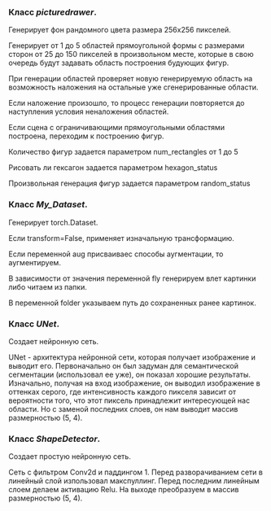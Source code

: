 ### Класс ***picturedrawer***.

Генерирует фон рандомного цвета размера 256х256 пикселей.

Генерирует от 1 до 5 областей прямоугольной формы с размерами сторон от 25 до 150
пикселей в произвольном месте, которые в свою очередь будут задавать область
построения будующих фигур.

При генерации областей проверяет новую генерируемую область на возможность наложения на остальные
уже сгенерированные области.

Если наложение произошло, то процесс генерации повторяется до наступления условия
неналожения областей.

Если сцена с ограничивающими прямоугольными областями построена, переходим
к построению фигур.

Количество фигур задается параметром num_rectangles от 1 до 5

Рисовать ли гексагон задается параметром hexagon_status

Произвольная генерация фигур задается параметром random_status

### Класс ***My_Dataset***.

Генерирует torch.Dataset.

Если transform=False, применяет изначальную трансформацию.

Если переменной aug присваиваес способы аугментации, то аугментируем.

В зависимости от значения переменной fly генерируем влет картинки либо читаем из папки.

В переменной folder указываем путь до сохраненных ранее картинок.

### Класс ***UNet***.

Создает нейронную сеть.

UNet - архитектура нейронной сети, которая получает изображение и выводит его.
Первоначально он был задуман для семантической сегментации
(использовал ее уже), он показал хорошие результаты.
Изначально, получая на вход изображение, он выводил изображение в оттенках серого,
где интенсивность каждого пикселя зависит от вероятности того,
что этот пиксель принадлежит интересующей нас области.
Но с заменой последних слоев, он нам выводит массив размерностью (5, 4).

### Класс ***ShapeDetector***.

Создает простую нейронную сеть.

Сеть с фильтром Conv2d и паддингом 1.
Перед разворачиванием сети в линейный слой изпользовал
макспуллинг.
Перед последним линейным слоем делаем активацию Relu.
На выходе преобразуем в массив размерностью (5, 4).

